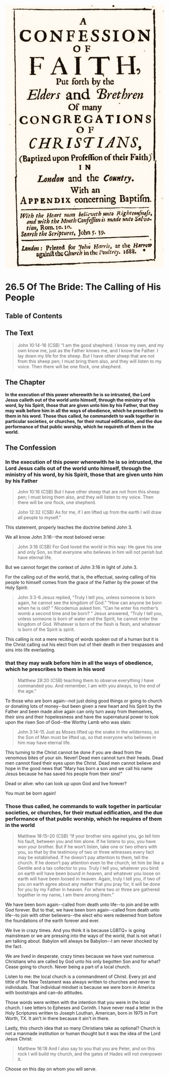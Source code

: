 <img class="intro-right" src="art-1689.png">

# 26.5 Of The Bride: The Calling of His People

## Table of Contents

<!-- toc -->

## The Text

>John 10:14-16 (CSB) “I am the good shepherd. I know my own, and my own know me, just as the Father knows me, and I know the Father. I lay down my life for the sheep. But I have other sheep that are not from this sheep pen; I must bring them also, and they will listen to my voice. Then there will be one flock, one shepherd.

## The Chapter

**In the execution of this power wherewith he is so intrusted, the Lord Jesus calleth out of the world unto himself, through the ministry of his word, by his Spirit, those that are given unto him by his Father, that they may walk before him in all the ways of obedience, which he prescribeth to them in his word. Those thus called, he commandeth to walk together in particular societies, or churches, for their mutual edification, and the due performance of that public worship, which he requireth of them in the world.**

## The Confession

### In the execution of this power wherewith he is so intrusted, the Lord Jesus calls out of the world unto himself, through the ministry of his word, by his Spirit, those that are given unto him by his Father

>John 10:16 (CSB) But I have other sheep that are not from this sheep pen; I must bring them also, and they will listen to my voice. Then there will be one flock, one shepherd.

>John 12:32 (CSB) As for me, if I am lifted up from the earth I will draw all people to myself.”

This statement, properly teaches the doctrine behind John 3.

We all know John 3:16--the most beloved verse:

>John 3:16 (CSB) For God loved the world in this way: He gave his one and only Son, so that everyone who believes in him will not perish but have eternal life.

But we cannot forget the context of John 3:16 in light of John 3.

For the calling out of the world, that is, the effectual, saving calling of his people to himself comes from the grace of the Father by the power of the Holy Spirit:

>John 3:3-6 Jesus replied, “Truly I tell you, unless someone is born again, he cannot see the kingdom of God.” “How can anyone be born when he is old? ” Nicodemus asked him. “Can he enter his mother’s womb a second time and be born? ” Jesus answered, “Truly I tell you, unless someone is born of water and the Spirit, he cannot enter the kingdom of God. Whatever is born of the flesh is flesh, and whatever is born of the Spirit is spirit.

This calling is not a mere reciting of words spoken out of a human but it is the Christ calling out his elect from out of their death in their trespasses and sins into life everlasting.

### that they may walk before him in all the ways of obedience, which he prescribes to them in his word

>Matthew 28:20 (CSB) teaching them to observe everything I have commanded you. And remember, I am with you always, to the end of the age.”

To those who are born again--not just doing good things or going to church or donating lots of money--but been given a new heart and his Spirit by the Father and been made alive again can only turn away from themselves, their sins and their hopelessness and have the supernatural power to look upon the risen Son of God--the Worthy Lamb who was slain:

>John 3:14-15 Just as Moses lifted up the snake in the wilderness, so the Son of Man must be lifted up, so that everyone who believes in him may have eternal life.

This turning to the Christ cannot be done if you are dead from the venomous bites of your sin. Never! Dead men cannot turn their heads. Dead men cannot fixed their eyes upon the Christ. Dead men cannot believe and hope in the good news that "Mary has born a son and we call his name Jesus because he has saved his people from their sins!"

Dead or alive: who can look up upon God and live forever?

You must be born again!

### Those thus called, he commands to walk together in particular societies, or churches, for their mutual edification, and the due performance of that public worship, which he requires of them in the world

>Matthew 18:15–20 (CSB) “If your brother sins against you, go tell him his fault, between you and him alone. If he listens to you, you have won your brother. But if he won’t listen, take one or two others with you, so that by the testimony of two or three witnesses every fact may be established. If he doesn’t pay attention to them, tell the church. If he doesn’t pay attention even to the church, let him be like a Gentile and a tax collector to you. Truly I tell you, whatever you bind on earth will have been bound in heaven, and whatever you loose on earth will have been loosed in heaven. Again, truly I tell you, if two of you on earth agree about any matter that you pray for, it will be done for you by my Father in heaven. For where two or three are gathered together in my name, I am there among them.”

We have been born again--called from death unto life--to join and be with God forever. But to that, we have been born again--called from death unto life--to join with other believers--the elect who were redeemed from before the foundations of the earth forever and ever.

We live in crazy times. And you think it is because LGBTQ+ is going mainstream or we are pressing into the ways of the world, that is not what I am talking about. Babylon will always be Babylon--I am never shocked by the fact. 

We are lived in desperate, crazy times because we have vast numerous Christians who are called by God unto his only begotten Son and for what? Cease going to church. Never being a part of a local church.

Listen to me: the local church is a commandment of Christ. Every jot and tittle of the New Testament was always written to churches and never to individuals. That individual mindset is because we were born in America with bootstraps and can-do attitudes.

Those words were written with the intention that you were in the local church. I see letters to Epheses and Corinth. I have never read a letter in the Holy Scriptures written to Joseph Louthan, American, born in 1975 in Fort Worth, TX. It ain't in there because it ain't in there.

Lastly, this church idea that so many Christians take as optional? Church is not a manmade institution or human thought but it was the idea of the Lord Jesus Christ:

>Matthew 16:18 And I also say to you that you are Peter, and on this rock I will build my church, and the gates of Hades will not overpower it.

Choose on this day on whom you will serve.
